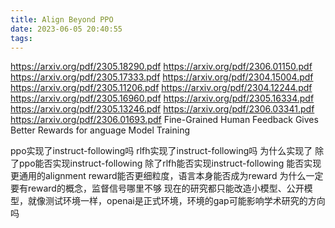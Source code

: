 ```yaml
---
title: Align Beyond PPO
date: 2023-06-05 20:40:55
tags:
---
```

https://arxiv.org/pdf/2305.18290.pdf
https://arxiv.org/pdf/2306.01150.pdf
https://arxiv.org/pdf/2305.17333.pdf
https://arxiv.org/pdf/2304.15004.pdf
https://arxiv.org/pdf/2305.11206.pdf
https://arxiv.org/pdf/2304.12244.pdf
https://arxiv.org/pdf/2305.16960.pdf
https://arxiv.org/pdf/2305.16334.pdf
https://arxiv.org/pdf/2305.13246.pdf
https://arxiv.org/pdf/2306.03341.pdf
https://arxiv.org/pdf/2306.01693.pdf Fine-Grained Human Feedback Gives Better Rewards for anguage Model Training

ppo实现了instruct-following吗
rlfh实现了instruct-following吗
为什么实现了
除了ppo能否实现instruct-following
除了rlfh能否实现instruct-following
能否实现更通用的alignment
reward能否更细粒度，语言本身能否成为reward
为什么一定要有reward的概念，监督信号哪里不够
现在的研究都只能改造小模型、公开模型，就像测试环境一样，openai是正式环境，环境的gap可能影响学术研究的方向吗
